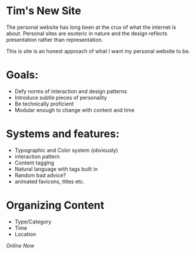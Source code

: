 # Tim's New Site
The personal website has long been at the crux of what the internet is about. Personal sites are esoteric in nature and the design reflects presentation rather than representation.

This is site is an honest approach of what I want my personal website to be.

# Goals:
- Defy norms of interaction and design patterns
- Introduce subtle pieces of personality
- Be technically proficient 
- Modular enough to change with content and time 

# Systems and features:
- Typographic and Color system (obviously)
- interaction pattern 
- Content tagging
- Natural language with tags built in
- Random bad advice?
- animated favicons, titles etc. 

# Organizing Content
- Type/Category
- Time 
- Location


*Online Now*